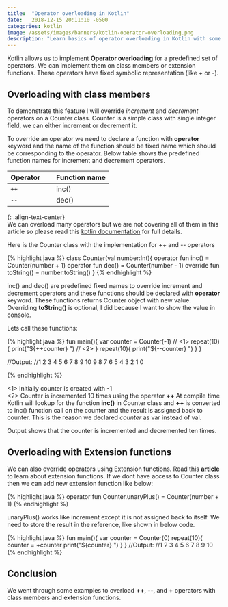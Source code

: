 ```yaml
---
title:  "Operator overloading in Kotlin"
date:   2018-12-15 20:11:10 -0500
categories: kotlin
image: /assets/images/banners/kotlin-operator-overloading.png
description: "Learn basics of operator overloading in Kotlin with some examples"
---
```


Kotlin allows us to implement **Operator overloading** for a predefined set of operators. We can implement them on class members or extension functions. These operators have fixed symbolic representation (like + or -). 

## Overloading with class members

To demonstrate this feature I will override *increment* and *decrement* operators on a Counter class. Counter is a simple class with single integer field, we can either increment or decrement it.

To override an operator we need to declare a function with **operator** keyword and the name of the function should be fixed name which should be corresponding to the operator. Below table shows the predefined function names for increment and decrement operators.

Operator&nbsp; &nbsp; &nbsp; | Function name
---|---
`++` | inc()
`--` | dec()
{: .align-text-center}
<br/>
We can overload many operators but we are not covering all of them in this article so please read this [kotlin documentation](https://kotlinlang.org/docs/reference/operator-overloading.html) for full details.

Here is the Counter class with the implementation for *++* and *--* operators

{% highlight java %}
class Counter(val number:Int){
    operator fun inc() = Counter(number + 1)
    operator fun dec() = Counter(number - 1)
    override fun toString() = number.toString()
}
{% endhighlight %}

inc() and dec() are predefined fixed names to override increment and decrement operators and these functions should be declared with **operator** keyword. These functions returns Counter object with new value. Overriding **toString()** is optional, I did because I want to show the value in console.

Lets call these functions:

{% highlight java %}
fun main(){
    var counter = Counter(-1) // <1>
    repeat(10) {
        print("${++counter} ") // <2>
    }
    repeat(10){
        print("${--counter} ")
    }
}

//Output:
//1 2 3 4 5 6 7 8 9 10 9 8 7 6 5 4 3 2 1 0 

{% endhighlight %}

<1> Initially counter is created with -1  
<2> Counter is incremented 10 times using the operator **++** At compile time Kotlin will lookup for the function **inc()** in Counter class and **++** is converted to inc() function call on the counter and the result is assigned back to counter. This is the reason we declared *counter* as var instead of val.

Output shows that the counter is incremented and decremented ten times.

## Overloading with Extension functions

We can also override operators using Extension functions. Read this **[article]({{site.baseurl}}/understanding-kotlin-extension-functions.html)** to learn about extension functions. If we dont have access to Counter class then we can add new extension function like below:

{% highlight java %}
operator fun Counter.unaryPlus() = Counter(number + 1)
{% endhighlight %}

unaryPlus() works like increment except it is not assigned back to itself. We need to store the result in the reference, like shown in below code.

{% highlight java %}
fun main(){
    var counter = Counter(0)
    repeat(10){
        counter = +counter
        print("${counter} ")
    }
}
//Output:
//1 2 3 4 5 6 7 8 9 10 
{% endhighlight %}

## Conclusion

We went through some examples to overload **++**, **--**, and **+** operators with class members and extension functions.